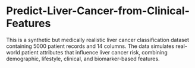 # Predict-Liver-Cancer-from-Clinical-Features
This is a synthetic but medically realistic liver cancer classification dataset containing 5000 patient records and 14 columns. The data simulates real-world patient attributes that influence liver cancer risk, combining demographic, lifestyle, clinical, and biomarker-based features.
